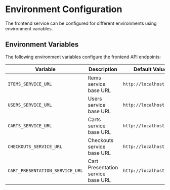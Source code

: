 # Environment Configuration

The frontend service can be configured for different environments using environment variables.

## Environment Variables

The following environment variables configure the frontend API endpoints:

| Variable | Description | Default Value |
|----------|-------------|---------------|
| `ITEMS_SERVICE_URL` | Items service base URL | `http://localhost:8081` |
| `USERS_SERVICE_URL` | Users service base URL | `http://localhost:8084` |
| `CARTS_SERVICE_URL` | Carts service base URL | `http://localhost:8082` |
| `CHECKOUTS_SERVICE_URL` | Checkouts service base URL | `http://localhost:8085` |
| `CART_PRESENTATION_SERVICE_URL` | Cart Presentation service base URL | `http://localhost:8083` |
